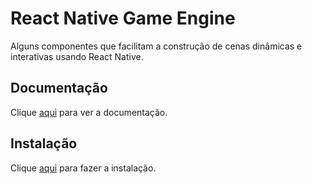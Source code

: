 # React Native Game Engine

Alguns componentes que facilitam a construção de cenas dinâmicas e interativas usando React Native.

## Documentação

Clique [aqui](https://github.com/bberak/react-native-game-engine) para ver a documentação.

## Instalação

Clique [aqui](https://www.npmjs.com/package/react-native-game-engine) para fazer a instalação.
